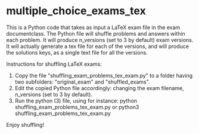 # multiple_choice_exams_tex

This is a Python code that takes as input a LaTeX exam file in the exam documentclass. The Python file will shuffle problems and answers within each problem. It will produce n_versions (set to 3 by default) exam versions. It will actually generate a tex file for each of the versions, and will produce the solutions keys, as a single text file for all the versions.

Instructions for shuffling LaTeX exams:

1) Copy the file "shuffling_exam_problems_tex_exam.py" to a folder having two subfolders:
"original_exam" and "shuffled_exams".
2) Edit the copied Python file accordingly: changing the exam filename, n_versions (set to 3 by default).
3) Run the python (3) file, using for instance:
python shuffling_exam_problems_tex_exam.py
or
python3 shuffling_exam_problems_tex_exam.py

Enjoy shuffling!